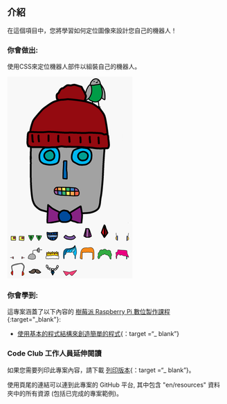 ## 介紹

在這個項目中，您將學習如何定位圖像來設計您自己的機器人！

### 你會做出:

使用CSS來定位機器人部件以組裝自己的機器人。

![截圖](images/robot-final.png)

### 你會學到:

這專案涵蓋了以下內容的 [ 樹莓派 Raspberry Pi 數位製作課程](http://rpf.io/curriculum) {:target="_blank"}:

+ [使用基本的程式結構來創造簡單的程式](https://www.raspberrypi.org/curriculum/programming/creator){：target =“_ blank”}

### Code Club 工作人員延伸閱讀

如果您需要列印此專案內容，請下載 [列印版本](https://projects.raspberrypi.org/en/projects/build-a-robot/print){：target =“_ blank”}。

使用頁尾的連結可以連到此專案的 GitHub 平台, 其中包含 "en/resources" 資料夾中的所有資源 (包括已完成的專案範例)。